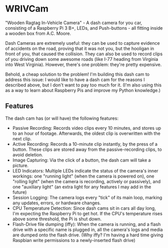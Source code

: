 # WRIVCam
"Wooden Ragtag In-Vehicle Camera" - A dash camera for you car, consisting of a Raspberry Pi 3 B+, LEDs, and Push-buttons - all fitting inside a wooden box from A.C. Moore.

Dash Cameras are extremely useful: they can be used to capture evidence of accidents on the road, proving that it was not you, but the hooligan in front of you, that caused the collision. They can also be used to record clips of you driving down some awesome roads (like I-77 heading from Virginia into West Virginia). However, there's one problem: they're pretty expensive.

Behold, a cheap solution to the problem! I'm building this dash cam to address this issue: I would like to have a dash cam for the reasons I described above, but I don't want to pay too much for it. (I'm also using this as a way to learn about Raspberry Pis and improve my Python knowledge.)

## Features
The dash cam has (or will have) the following features:
* Passive Recording: Records video clips every 10 minutes, and stores up to an hour of footage. Afterwards, the oldest clip is overwritten with the next clip.
* Active Recording: Records a 10-minute clip instantly, by the press of a button. These clips are stored away from the passive-recording clips, to avoid deletion.
* Image Capturing: Via the click of a button, the dash cam will take a picture.
* LED Indicators: Multiple LEDs indicate the status of the camera's inner workings: one "running light" (when the camera is powered on), one "rolling light" (when the camera is recording, actively or passively), and one "auxiliary light" (an extra light for any features I may add in the future)
* Session Logging: The camera logs every "tick" of its main loop, marking any updates, errors, or hardware changes.
* CPU Temperature Detection: Since dash cams sit in cars all day long, I'm expecting the Raspberry Pi to get hot. If the CPU's temperature rises above some threshold, the Pi is shut down.
* Flash-Drive file dumping (iffy): When the camera is running, and a flash drive with a specific name is plugged in, all the camera's logs and media are dumped onto the flash drive. (Why iffy? I'm having a hard time giving Raspbian write permissions to a newly-inserted flash drive)
